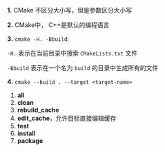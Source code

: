 **1.** CMake 不区分大小写，但是参数区分大小写

**2.** CMake中， C++是默认的编程语言

**3.** `cmake -H. -Bbuild`:

`-H.` 表示在当前目录中搜索 `CMakeLists.txt` 文件

`-Bbuild` 表示在一个名为 `build` 的目录中生成所有的文件

**4.** `cmake --build . --target <target-name>`
1. **all**
2. **clean**
3. **rebuild_cache**
4. **edit_cache**，允许目标直接编辑缓存
5. **test**
6. **install**
7. **package**
